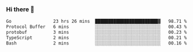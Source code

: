 ### Hi there 👋

<!--
**yeya24/yeya24** is a ✨ _special_ ✨ repository because its `README.md` (this file) appears on your GitHub profile.

Here are some ideas to get you started:

- 🔭 I’m currently working on ...
- 🌱 I’m currently learning ...
- 👯 I’m looking to collaborate on ...
- 🤔 I’m looking for help with ...
- 💬 Ask me about ...
- 📫 How to reach me: ...
- 😄 Pronouns: ...
- ⚡ Fun fact: ...
-->

<!--START_SECTION:waka-->

```txt
Go                23 hrs 26 mins  ████████████████████████▓   98.71 %
Protocol Buffer   6 mins          ░░░░░░░░░░░░░░░░░░░░░░░░░   00.43 %
protobuf          3 mins          ░░░░░░░░░░░░░░░░░░░░░░░░░   00.23 %
TypeScript        2 mins          ░░░░░░░░░░░░░░░░░░░░░░░░░   00.21 %
Bash              2 mins          ░░░░░░░░░░░░░░░░░░░░░░░░░   00.16 %
```

<!--END_SECTION:waka-->
